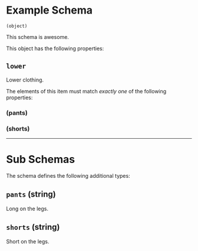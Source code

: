 # Example Schema
`(object)`

This schema is awesome.

This object has the following properties:

## `lower` 

Lower clothing.

The elements of this item must match *exactly one* of the following properties:

### (pants)

### (shorts)

---

# Sub Schemas

The schema defines the following additional types:

## `pants` (string)

Long on the legs.

## `shorts` (string)

Short on the legs.